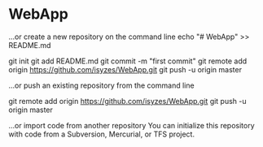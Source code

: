 # WebApp
…or create a new repository on the command line
echo "# WebApp" >> README.md

git init
git add README.md
git commit -m "first commit"
git remote add origin https://github.com/isyzes/WebApp.git
git push -u origin master


…or push an existing repository from the command line

git remote add origin https://github.com/isyzes/WebApp.git
git push -u origin master

…or import code from another repository
You can initialize this repository with code from a Subversion, Mercurial, or TFS project.
